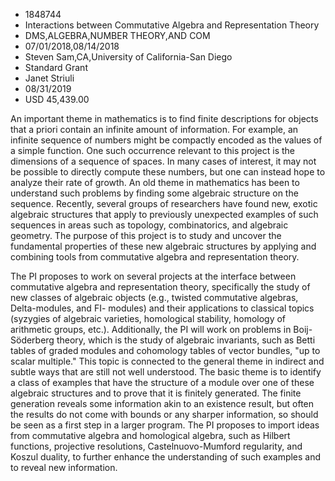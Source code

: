 
* 1848744
* Interactions between Commutative Algebra and Representation Theory
* DMS,ALGEBRA,NUMBER THEORY,AND COM
* 07/01/2018,08/14/2018
* Steven Sam,CA,University of California-San Diego
* Standard Grant
* Janet Striuli
* 08/31/2019
* USD 45,439.00

An important theme in mathematics is to find finite descriptions for objects
that a priori contain an infinite amount of information. For example, an
infinite sequence of numbers might be compactly encoded as the values of a
simple function. One such occurrence relevant to this project is the dimensions
of a sequence of spaces. In many cases of interest, it may not be possible to
directly compute these numbers, but one can instead hope to analyze their rate
of growth. An old theme in mathematics has been to understand such problems by
finding some algebraic structure on the sequence. Recently, several groups of
researchers have found new, exotic algebraic structures that apply to previously
unexpected examples of such sequences in areas such as topology, combinatorics,
and algebraic geometry. The purpose of this project is to study and uncover the
fundamental properties of these new algebraic structures by applying and
combining tools from commutative algebra and representation theory.

The PI proposes to work on several projects at the interface between commutative
algebra and representation theory, specifically the study of new classes of
algebraic objects (e.g., twisted commutative algebras, Delta-modules, and FI-
modules) and their applications to classical topics (syzygies of algebraic
varieties, homological stability, homology of arithmetic groups, etc.).
Additionally, the PI will work on problems in Boij-Söderberg theory, which is
the study of algebraic invariants, such as Betti tables of graded modules and
cohomology tables of vector bundles, "up to scalar multiple." This topic is
connected to the general theme in indirect and subtle ways that are still not
well understood. The basic theme is to identify a class of examples that have
the structure of a module over one of these algebraic structures and to prove
that it is finitely generated. The finite generation reveals some information
akin to an existence result, but often the results do not come with bounds or
any sharper information, so should be seen as a first step in a larger program.
The PI proposes to import ideas from commutative algebra and homological
algebra, such as Hilbert functions, projective resolutions, Castelnuovo-Mumford
regularity, and Koszul duality, to further enhance the understanding of such
examples and to reveal new information.
